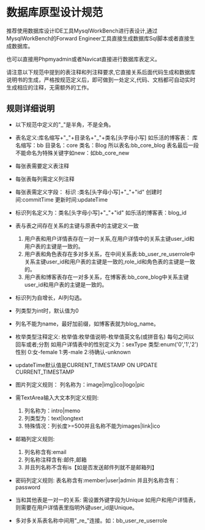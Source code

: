 # 数据库原型设计规范

推荐使用数据库设计IDE工具MysqlWorkBench进行表设计,通过MysqlWorkBench的Forward Engineer工具直接生成数据库Sql脚本或者直接生成数据库。

也可以直接用Phpmyadmin或者Navicat直接进行数据库表定义。

请注意以下规范中提到的表注释和列注释要求,它直接关系后面代码生成和数据库说明书的生成，严格按规范定义后，即可做到一处定义,代码、文档都可自动实时生成相应的注释，无需额外的工作。

## 规则详细说明

* 以下规范中定义的"\_"是半角，不是全角。
* 表名定义:库名缩写+"\_"+目录名+"\_"+类名[头字母小写]
  如乐活的博客表：
      库名缩写：bb
      目录名：core
      类名：Blog
  所以表名:bb_core_blog
  表名最后一段不能命名为特殊关键字如new：如bb_core_new

* 每张表需要定义表注释
* 每张表每列需定义列注释
* 每张表需定义字段：
  标识    :类名[头字母小写]+"\_"+"id"
  创建时间:commitTime
  更新时间:updateTime

* 标识列名定义为：类名[头字母小写]+"\_"+"id"
  如乐活的博客表：blog_id

* 表与表之间存在关系的主键与原表中的主键定义一致
  1. 用户表和用户详情表存在一对一关系,在用户详情中的关系主键user_id和用户表的主键是一致的。
  2. 用户表和角色表存在多对多关系，在中间关系表:bb_user_re_userrole中关系主键user_id和用户表的主键是一致的,role_id和角色表的主键是一致的。
  3. 用户表和博客表存在一对多关系，在博客表:bb_core_blog中关系主键user_id和用户表的主键是一致的。

* 标识列为自增长，AI列勾选。

* 列类型为int时，默认值为0

* 列名不能为name，最好加前缀，如博客表就为blog_name。

* 枚举类型注释定义:
  枚举值:枚举值说明-枚举值英文名(或拼音名)
  每句之间以回车或者;分割
  如用户详情表中的性别定义为：sexType
  类型:enum('0','1','2')
  性别
    0:女-female
    1:男-male
    2:待确认-unknown

* updateTime默认值是CURRENT_TIMESTAMP ON UPDATE CURRENT_TIMESTAMP

* 图片列定义规则：
    列名称为：image|img|ico|logo|pic

* 需TextArea输入大文本列定义规则:
    1. 列名称为：intro|memo
    2. 列类型为：text|longtext
    3. 特殊情况：列长度>=500并且名称不能为images|link|ico

* 邮箱列定义规则:
  1. 列名称含有:email
  2. 列名称注释含有:邮件,邮箱
  3. 并且列名称不含有is【如是否发送邮件列就不是邮箱列】

* 密码列定义规则:
  表名称含有:member|user|admin 并且列名称含有：password

* 当和其他表是一对一的关系:
    需设置外键字段为Unique
    如用户和用户详情表，则需要在用户详情表里指明外键user_id是Unique。

* 多对多关系表名称中间用"\_re\_"连接。如：bb_user_re_userrole
